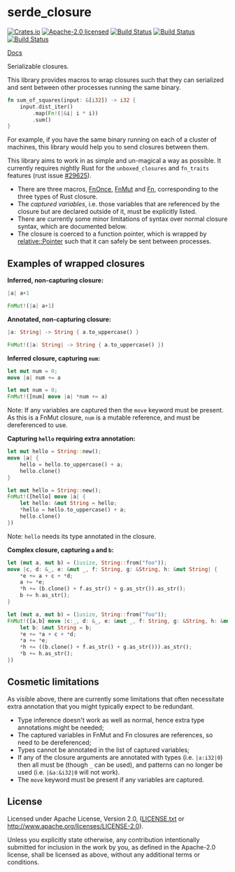 # serde_closure

[![Crates.io](https://img.shields.io/crates/v/serde_closure.svg?style=flat-square&maxAge=86400)](https://crates.io/crates/serde_closure)
[![Apache-2.0 licensed](https://img.shields.io/crates/l/serde_closure.svg?style=flat-square&maxAge=2592000)](LICENSE.txt)
[![Build Status](https://ci.appveyor.com/api/projects/status/github/alecmocatta/serde_closure?branch=master&svg=true)](https://ci.appveyor.com/project/alecmocatta/serde-closure)
[![Build Status](https://circleci.com/gh/alecmocatta/serde_closure/tree/master.svg?style=shield)](https://circleci.com/gh/alecmocatta/serde_closure)
[![Build Status](https://travis-ci.com/alecmocatta/serde_closure.svg?branch=master)](https://travis-ci.com/alecmocatta/serde_closure)

[Docs](https://docs.rs/serde_closure/0.1.2)

Serializable closures.

This library provides macros to wrap closures such that they can serialized and
sent between other processes running the same binary.

```rust
fn sum_of_squares(input: &[i32]) -> i32 {
	input.dist_iter()
		.map(Fn!(|&i| i * i))
		.sum()
}
```

For example, if you have the same binary running on each of a cluster of
machines, this library would help you to send closures between them.

This library aims to work in as simple and un-magical a way as possible. It
currently requires nightly Rust for the `unboxed_closures` and `fn_traits`
features (rust issue [#29625](https://github.com/rust-lang/rust/issues/29625)).

 * There are three macros,
 [FnOnce](https://docs.rs/serde_closure/0.1.2/serde_closure/macro.FnOnce.html),
 [FnMut](https://docs.rs/serde_closure/0.1.2/serde_closure/macro.FnMut.html) and
 [Fn](https://docs.rs/serde_closure/0.1.2/serde_closure/macro.Fn.html),
 corresponding to the three types of Rust closure.
 * The *captured variables*, i.e. those variables that are referenced by the
 closure but are declared outside of it, must be explicitly listed.
 * There are currently some minor limitations of syntax over normal closure
 syntax, which are documented below.
 * The closure is coerced to a function pointer, which is wrapped by
 [relative::Pointer](https://docs.rs/relative) such that it can safely be sent
 between processes.

## Examples of wrapped closures
**Inferred, non-capturing closure:**
```rust
|a| a+1
```
```rust
FnMut!(|a| a+1)
```
**Annotated, non-capturing closure:**
```rust
|a: String| -> String { a.to_uppercase() }
```
```rust
FnMut!(|a: String| -> String { a.to_uppercase() })
```
**Inferred closure, capturing `num`:**
```rust
let mut num = 0;
move |a| num += a
```
```rust
let mut num = 0;
FnMut!([num] move |a| *num += a)
```
Note: If any variables are captured then the `move` keyword must be present. As
this is a FnMut closure, `num` is a mutable reference, and must be dereferenced
to use.

**Capturing `hello` requiring extra annotation:**
```rust
let mut hello = String::new();
move |a| {
	hello = hello.to_uppercase() + a;
	hello.clone()
}
```
```rust
let mut hello = String::new();
FnMut!([hello] move |a| {
	let hello: &mut String = hello;
	*hello = hello.to_uppercase() + a;
	hello.clone()
})
```
Note: `hello` needs its type annotated in the closure.

**Complex closure, capturing `a` and `b`:**
```rust
let (mut a, mut b) = (1usize, String::from("foo"));
move |c, d: &_, e: &mut _, f: String, g: &String, h: &mut String| {
	*e += a + c + *d;
	a += *e;
	*h += (b.clone() + f.as_str() + g.as_str()).as_str();
	b += h.as_str();
}
```
```rust
let (mut a, mut b) = (1usize, String::from("foo"));
FnMut!([a,b] move |c:_, d: &_, e: &mut _, f: String, g: &String, h: &mut String| {
	let b: &mut String = b;
	*e += *a + c + *d;
	*a += *e;
	*h += ((b.clone() + f.as_str() + g.as_str())).as_str();
	*b += h.as_str();
})
```

## Cosmetic limitations
As visible above, there are currently some limitations that often necessitate
extra annotation that you might typically expect to be redundant.
 * Type inference doesn't work as well as normal, hence extra type annotations
 might be needed;
 * The captured variables in FnMut and Fn closures are references, so need to be
 dereferenced;
 * Types cannot be annotated in the list of captured variables;
 * If any of the closure arguments are annotated with types (i.e. `|a:i32|0`)
 then all must be (though `_` can be used), and patterns can no longer be used
 (i.e. `|&a:&i32|0` will not work).
 * The `move` keyword must be present if any variables are captured.

## License
Licensed under Apache License, Version 2.0, ([LICENSE.txt](LICENSE.txt) or
http://www.apache.org/licenses/LICENSE-2.0).

Unless you explicitly state otherwise, any contribution intentionally submitted
for inclusion in the work by you, as defined in the Apache-2.0 license, shall be
licensed as above, without any additional terms or conditions.
